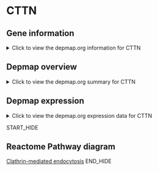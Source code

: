 <h1>CTTN</h1>

<h2>Gene information</h2>
<details>
  <summary>Click to view the depmap.org information for CTTN</summary>
  <iframe src="https://depmap.org/portal/gene/CTTN?tab=about" style="border:none;width:100%;height:800px"></iframe>
</details>

<h2>Depmap overview</h2>
<details>
  <summary>Click to view the depmap.org summary for CTTN</summary>
  <iframe src="https://depmap.org/portal/gene/CTTN?tab=overview" style="border:none;width:100%;height:800px"></iframe>
</details>

<h2>Depmap expression</h2>
<details>
  <summary>Click to view the depmap.org expression data for CTTN</summary>
  <iframe src="https://depmap.org/portal/gene/CTTN?tab=characterization" style="border:none;width:100%;height:800px"></iframe>
</details>


START_HIDE
<h2>Reactome Pathway diagram</h2>
<a href="https://reactome.org/PathwayBrowser/#/R-HSA-8856828">Clathrin-mediated endocytosis</a>
END_HIDE



